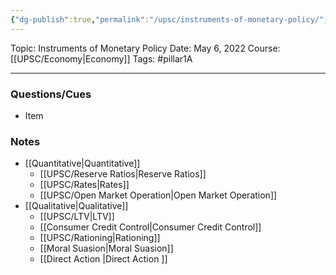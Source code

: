 ```yaml
---
{"dg-publish":true,"permalink":"/upsc/instruments-of-monetary-policy/","dgHomeLink":true,"dgPassFrontmatter":false}
---
```


Topic: Instruments of Monetary Policy
Date: May 6, 2022
Course:[[UPSC/Economy|Economy]]
Tags: #pillar1A

---

### Questions/Cues
- Item

### Notes
- [[Quantitative|Quantitative]] 
	- [[UPSC/Reserve Ratios|Reserve Ratios]]
	- [[UPSC/Rates|Rates]] 
	- [[UPSC/Open Market Operation|Open Market Operation]]
- [[Qualitative|Qualitative]]
	- [[UPSC/LTV|LTV]]
	- [[Consumer Credit Control|Consumer Credit Control]]
	- [[UPSC/Rationing|Rationing]] 
	- [[Moral Suasion|Moral Suasion]] 
	- [[Direct Action |Direct Action ]]




